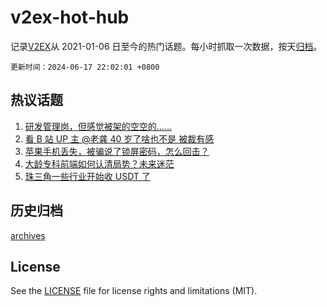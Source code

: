 # v2ex-hot-hub

 记录[V2EX](https://www.v2ex.com/)从 2021-01-06 日至今的热门话题。每小时抓取一次数据，按天[归档](archives)。

`更新时间：2024-06-17 22:02:01 +0800`

## 热议话题

1. [研发管理岗，但感觉被架的空空的……](https://www.v2ex.com/t/1050077)
1. [看 B 站 UP 主 @老龚 40 岁了啥也不是 被裁有感](https://www.v2ex.com/t/1050099)
1. [苹果手机丢失，被骗说了锁屏密码，怎么回击？](https://www.v2ex.com/t/1050038)
1. [大龄专科前端如何认清局势？未来迷茫](https://www.v2ex.com/t/1050086)
1. [珠三角一些行业开始收 USDT 了](https://www.v2ex.com/t/1050172)

## 历史归档

[archives](archives)

## License

See the [LICENSE](LICENSE) file for license rights and limitations (MIT).
